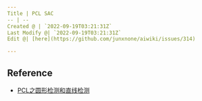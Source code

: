 ```yaml
---
Title | PCL SAC
-- | --
Created @ | `2022-09-19T03:21:31Z`
Last Modify @| `2022-09-19T03:21:31Z`
Edit @| [here](https://github.com/junxnone/aiwiki/issues/314)

---
```

## Reference

- [PCL之圆形检测和直线检测](https://blog.csdn.net/kissgoodbye2012/article/details/124361044)
